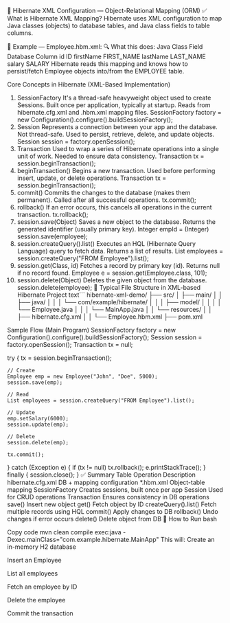 
🔧 Hibernate XML Configuration — Object-Relational Mapping (ORM)
✅ What is Hibernate XML Mapping?
Hibernate uses XML configuration to map Java classes (objects) to database tables, and Java class fields to table columns.

🔹 Example — Employee.hbm.xml:
<hibernate-mapping>
  <class name="Employee" table="EMPLOYEE">
    <id name="id" column="ID">
      <generator class="native"/>
    </id>
    <property name="firstName" column="FIRST_NAME"/>
    <property name="lastName" column="LAST_NAME"/>
    <property name="salary" column="SALARY"/>
  </class>
</hibernate-mapping>
🔍 What this does:
Java Class Field	Database Column
id	ID
firstName	FIRST_NAME
lastName	LAST_NAME
salary	SALARY
Hibernate reads this mapping and knows how to persist/fetch Employee objects into/from the EMPLOYEE table.

Core Concepts in Hibernate (XML-Based Implementation)
1. SessionFactory
It's a thread-safe heavyweight object used to create Sessions.
Built once per application, typically at startup.
Reads from hibernate.cfg.xml and .hbm.xml mapping files.
SessionFactory factory = new Configuration().configure().buildSessionFactory();
2. Session
Represents a connection between your app and the database.
Not thread-safe.
Used to persist, retrieve, delete, and update objects.
Session session = factory.openSession();
3. Transaction
Used to wrap a series of Hibernate operations into a single unit of work.
Needed to ensure data consistency.
Transaction tx = session.beginTransaction();
4. beginTransaction()
Begins a new transaction.
Used before performing insert, update, or delete operations.
Transaction tx = session.beginTransaction();
5. commit()
Commits the changes to the database (makes them permanent).
Called after all successful operations.
tx.commit();
6. rollback()
If an error occurs, this cancels all operations in the current transaction.
tx.rollback();
7. session.save(Object)
Saves a new object to the database.
Returns the generated identifier (usually primary key).
Integer empId = (Integer) session.save(employee);
8. session.createQuery().list()
Executes an HQL (Hibernate Query Language) query to fetch data.
Returns a list of results.
List employees = session.createQuery("FROM Employee").list();
9. session.get(Class, id)
Fetches a record by primary key (id).
Returns null if no record found.
Employee e = session.get(Employee.class, 101);
10. session.delete(Object)
Deletes the given object from the database.
session.delete(employee);
📂 Typical File Structure in XML-based Hibernate Project
text``` hibernate-xml-demo/ ├── src/ │ ├── main/ │ │ ├── java/ │ │ │ └── com/example/hibernate/ │ │ │ ├── model/ │ │ │ │ └── Employee.java │ │ │ └── MainApp.java │ │ └── resources/ │ │ ├── hibernate.cfg.xml │ │ └── Employee.hbm.xml ├── pom.xml

Sample Flow (Main Program)
SessionFactory factory = new Configuration().configure().buildSessionFactory();
Session session = factory.openSession();
Transaction tx = null;

try {
    tx = session.beginTransaction();
    
    // Create
    Employee emp = new Employee("John", "Doe", 5000);
    session.save(emp);
    
    // Read
    List employees = session.createQuery("FROM Employee").list();
    
    // Update
    emp.setSalary(6000);
    session.update(emp);
    
    // Delete
    session.delete(emp);
    
    tx.commit();
} catch (Exception e) {
    if (tx != null) tx.rollback();
    e.printStackTrace();
} finally {
    session.close();
}
✅ Summary Table
Operation	Description
hibernate.cfg.xml	DB + mapping configuration
*.hbm.xml	Object-table mapping
SessionFactory	Creates sessions, built once per app
Session	Used for CRUD operations
Transaction	Ensures consistency in DB operations
save()	Insert new object
get()	Fetch object by ID
createQuery().list()	Fetch multiple records using HQL
commit()	Apply changes to DB
rollback()	Undo changes if error occurs
delete()	Delete object from DB
🚀 How to Run
bash

Copy code
mvn clean compile exec:java -Dexec.mainClass="com.example.hibernate.MainApp"
This will:
Create an in-memory H2 database

Insert an Employee

List all employees

Fetch an employee by ID

Delete the employee

Commit the transaction
